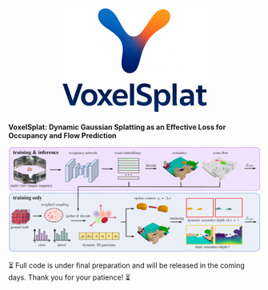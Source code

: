 
<p align="center">
  <img src="assets/logo.png" width="300px" alt="VoxelSplat Logo"/>
</p>

**VoxelSplat: Dynamic Gaussian Splatting as an Effective Loss for Occupancy and Flow Prediction**

![Framework Diagram](assets/framework.png)

⏳ Full code is under final preparation and will be released in the coming days. Thank you for your patience! ⏳


